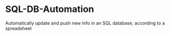 # SQL-DB-Automation
Automatically update and push new info in an SQL database, according to a spreadsheet
